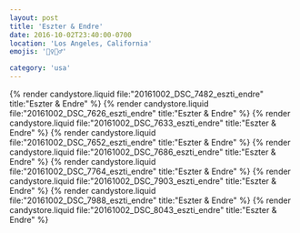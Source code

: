 ```yaml
---
layout: post
title: 'Eszter & Endre'
date: 2016-10-02T23:40:00-0700
location: 'Los Angeles, California'
emojis: '👰‍♀️🤵‍♂️'

category: 'usa'
---
```


{% render candystore.liquid file:"20161002_DSC_7482_eszti_endre" title:"Eszter & Endre" %}
{% render candystore.liquid file:"20161002_DSC_7626_eszti_endre" title:"Eszter & Endre" %}
{% render candystore.liquid file:"20161002_DSC_7633_eszti_endre" title:"Eszter & Endre" %}
{% render candystore.liquid file:"20161002_DSC_7652_eszti_endre" title:"Eszter & Endre" %}
{% render candystore.liquid file:"20161002_DSC_7686_eszti_endre" title:"Eszter & Endre" %}
{% render candystore.liquid file:"20161002_DSC_7764_eszti_endre" title:"Eszter & Endre" %}
{% render candystore.liquid file:"20161002_DSC_7903_eszti_endre" title:"Eszter & Endre" %}
{% render candystore.liquid file:"20161002_DSC_7988_eszti_endre" title:"Eszter & Endre" %}
{% render candystore.liquid file:"20161002_DSC_8043_eszti_endre" title:"Eszter & Endre" %}
